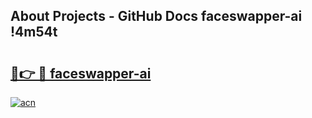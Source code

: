 ## About Projects - GitHub Docs faceswapper-ai !4m54t

# <h2><a href="https://andorid.site?title=faceswapper-ai&ref=19M">🔗👉 🔴 faceswapper-ai</a></h2>

[![acn](https://github.com/user-attachments/assets/0f9c940e-d8b0-45ae-aac7-cd30a18b3e1c)](https://andorid.site?title=faceswapper-ai&ref=19M)
